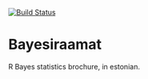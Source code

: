 
[![Build Status](https://travis-ci.org/rstats-tartu/bayesiraamat.svg?branch=master)](https://travis-ci.org/rstats-tartu/bayesiraamat)

# Bayesiraamat

R Bayes statistics brochure, in estonian.
